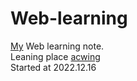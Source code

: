 # Web-learning
[My](https://github.com/yanboishere) Web learning note.<br>
Leaning place [acwing](https://www.acwing.com/activity/content/introduction/1150/)<br>
Started at 2022.12.16
